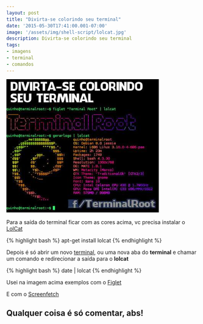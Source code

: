 ```yaml
---
layout: post
title: "Divirta-se colorindo seu terminal"
date: '2015-05-30T17:41:00.001-07:00'
image: '/assets/img/shell-script/lolcat.jpg'
description: Divirta-se colorindo seu terminal
tags:
- imagens
- terminal
- comandos
---
```


![Divirta-se colorindo seu terminal](/assets/img/shell-script/lolcat.jpg "Divirta-se colorindo seu terminal")

Para a saída do terminal ficar com as cores acima, vc precisa instalar o [LolCat](https://github.com/busyloop/lolcat)

{% highlight bash %}
apt-get install lolcat
{% endhighlight %}

Depois é só abrir um novo [terminal](http://www.terminalroot.com.br/tags#terminal), ou uma nova aba do __terminal__ e chamar um comando e redirecionar a saída para o __lolcat__

{% highlight bash %}
date | lolcat
{% endhighlight %}

Usei na imagem acima exemplos com o [Figlet](http://www.terminalroot.com.br/2015/03/como-gerar-desenhos-de-nomes-pelo.html)

E com o [Screenfetch](http://terminalroot.com.br/2014/09/gerando-logo-da-sua-distro-no-terminal.html)

## Qualquer coisa é só comentar, abs!

<script async src="https://pagead2.googlesyndication.com/pagead/js/adsbygoogle.js"></script>

<!-- Informat -->
<ins class="adsbygoogle"
 style="display:block"
 data-ad-client="ca-pub-2838251107855362"
 data-ad-slot="2327980059"
 data-ad-format="auto"
 data-full-width-responsive="true"></ins>

<script>
(adsbygoogle = window.adsbygoogle || []).push({});
</script>

